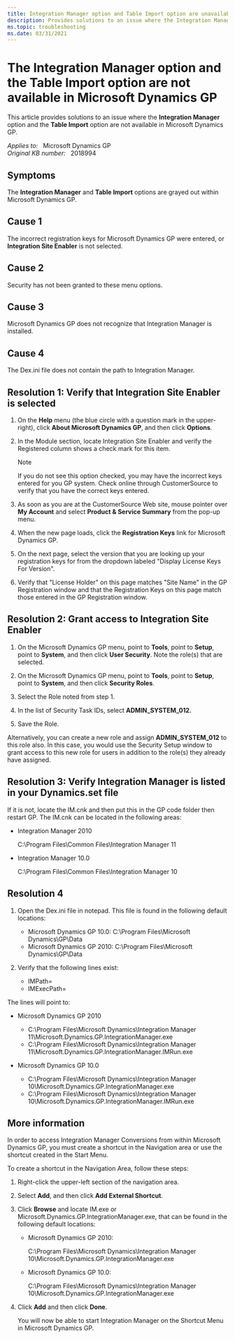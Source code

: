 ```yaml
---
title: Integration Manager option and Table Import option are unavailable in Microsoft Dynamics GP
description: Provides solutions to an issue where the Integration Manager option and the Table Import option are not available in Microsoft Dynamics GP.
ms.topic: troubleshooting
ms.date: 03/31/2021
---
```

# The Integration Manager option and the Table Import option are not available in Microsoft Dynamics GP

This article provides solutions to an issue where the **Integration Manager** option and the **Table Import** option are not available in Microsoft Dynamics GP.

_Applies to:_ &nbsp; Microsoft Dynamics GP  
_Original KB number:_ &nbsp; 2018994

## Symptoms

The **Integration Manager** and **Table Import** options are grayed out within Microsoft Dynamics GP.

## Cause 1

The incorrect registration keys for Microsoft Dynamics GP were entered, or **Integration Site Enabler** is not selected.

## Cause 2  

Security has not been granted to these menu options.

## Cause 3

Microsoft Dynamics GP does not recognize that Integration Manager is installed.  

## Cause 4  

The Dex.ini file does not contain the path to Integration Manager.

## Resolution 1: Verify that Integration Site Enabler is selected

1. On the **Help** menu (the blue circle with a question mark in the upper-right), click **About Microsoft Dynamics GP**, and then click **Options**.

2. In the Module section, locate Integration Site Enabler and verify the Registered column shows a check mark for this item.

    > [!NOTE]
    > If you do not see this option checked, you may have the incorrect keys entered for you GP system. Check online through CustomerSource to verify that you have the correct keys entered.

3. As soon as you are at the CustomerSource Web site, mouse pointer over **My Account** and select **Product & Service Summary** from the pop-up menu.

4. When the new page loads, click the **Registration Keys** link for Microsoft Dynamics GP.

5. On the next page, select the version that you are looking up your registration keys for from the dropdown labeled "Display License Keys For Version".

6. Verify that "License Holder" on this page matches "Site Name" in the GP Registration window and that the Registration Keys on this page match those entered in the GP Registration window.

## Resolution 2: Grant access to Integration Site Enabler  

1. On the Microsoft Dynamics GP menu, point to **Tools**, point to **Setup**, point to **System**, and then click **User Security**. Note the role(s) that are selected.

2. On the Microsoft Dynamics GP menu, point to **Tools**, point to **Setup**, point to **System**, and then click **Security Roles**.

3. Select the Role noted from step 1.

4. In the list of Security Task IDs, select **ADMIN_SYSTEM_012.**  

5. Save the Role.

Alternatively, you can create a new role and assign **ADMIN_SYSTEM_012** to this role also. In this case, you would use the Security Setup window to grant access to this new role for users in addition to the role(s) they already have assigned.

## Resolution 3: Verify Integration Manager is listed in your Dynamics.set file

If it is not, locate the IM.cnk and then put this in the GP code folder then restart GP. The IM.cnk can be located in the following areas:  

- Integration Manager 2010

    C:\\Program Files\\Common Files\\Integration Manager 11
- Integration Manager 10.0

    C:\\Program Files\\Common Files\\Integration Manager 10

## Resolution 4

1. Open the Dex.ini file in notepad. This file is found in the following default locations:

    - Microsoft Dynamics GP 10.0: C:\\Program Files\\Microsoft Dynamics\\GP\\Data
    - Microsoft Dynamics GP 2010: C:\\Program Files\\Microsoft Dynamics\\GP\\Data

2. Verify that the following lines exist:

    - IMPath=
    - IMExecPath=  

The lines will point to:  

- Microsoft Dynamics GP 2010

  - C:\\Program Files\\Microsoft Dynamics\\Integration Manager 11\\Microsoft.Dynamics.GP.IntegrationManager.exe
  - C:\\Program Files\\Microsoft Dynamics\\Integration Manager 11\\Microsoft.Dynamics.GP.IntegrationManager.IMRun.exe

- Microsoft Dynamics GP 10.0

  - C:\\Program Files\\Microsoft Dynamics\\Integration Manager 10\\Microsoft.Dynamics.GP.IntegrationManager.exe  
  - C:\\Program Files\\Microsoft Dynamics\\Integration Manager 10\\Microsoft.Dynamics.GP.IntegrationManager.IMRun.exe  

## More information

In order to access Integration Manager Conversions from within Microsoft Dynamics GP, you must create a shortcut in the Navigation area or use the shortcut created in the Start Menu.  

To create a shortcut in the Navigation Area, follow these steps:

1. Right-click the upper-left section of the navigation area.

2. Select **Add**, and then click **Add External Shortcut**.

3. Click **Browse** and locate IM.exe or Microsoft.Dynamics.GP.IntegrationManager.exe, that can be found in the following default locations:

    - Microsoft Dynamics GP 2010:

        C:\\Program Files\\Microsoft Dynamics\\Integration Manager 10\\Microsoft.Dynamics.GP.IntegrationManager.exe  

    - Microsoft Dynamics GP 10.0:

        C:\\Program Files\\Microsoft Dynamics\\Integration Manager 10\\Microsoft.Dynamics.GP.IntegrationManager.exe

4. Click **Add** and then click **Done**.

    You will now be able to start Integration Manager on the Shortcut Menu in Microsoft Dynamics GP.
